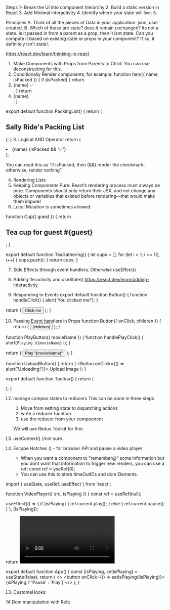 Steps 1- Break the UI into component hierarchy
2. Build a static version in React
3. Add Minimal interactivity
4. Identify where your state will live. 
5. 


Principles
A. Think of all the pieces of Data in your application. json, user created. 
B. Which of these are state? does it remain unchanged? its not a state. Is it passed in from a parent as a prop, then it isnt  state. Can you compute it based on existing state or props in your component? If so, it definitely isn’t state!.

https://react.dev/learn/thinking-in-react

1. Make Components with Props from Parents to Child. You can use deconstructing for this. 
2. Conditionally Render components, for example: 
function Item({ name, isPacked }) {
  if (isPacked) {
    return <li className="item">{name} ✅</li>;
  }
  return <li className="item">{name}</li>;
}

export default function PackingList() {
  return (
    <section>
      <h1>Sally Ride's Packing List</h1>
      <ul>
        <Item 
          isPacked={true} 
          name="Space suit" 
        />
        <Item 
          isPacked={true} 
          name="Helmet with a golden leaf" 
        />
        <Item 
          isPacked={false} 
          name="Photo of Tam" 
        />
      </ul>
    </section>
  );
}
3. Logical AND Operator 
return (
  <li className="item">
    {name} {isPacked && '✅'}
  </li>
);

You can read this as “if isPacked, then (&&) render the checkmark, otherwise, render nothing”.

4. Rendering Lists
5. Keeping Components Pure:  React’s rendering process must always be pure. Components should only return their JSX, and not change any objects or variables that existed before rendering—that would make them impure!
6. Local Mutation is sometimes allowed: 


function Cup({ guest }) {
  return <h2>Tea cup for guest #{guest}</h2>;
}

export default function TeaGathering() {
  let cups = [];
  for (let i = 1; i <= 12; i++) {
    cups.push(<Cup key={i} guest={i} />);
  }
  return cups;
}

7. Side Effects through event handlers. Otherwise useEffect()

8. Adding Iteractivity and useState()
https://react.dev/learn/adding-interactivity

9. Responding to Events
export default function Button() {
  function handleClick() {
    alert('You clicked me!');
  }

  return (
    <button onClick={handleClick}>
      Click me
    </button>
  );
}

10. Passing Event handlers in Props
function Button({ onClick, children }) {
  return (
    <button onClick={onClick}>
      {children}
    </button>
  );
}

function PlayButton({ movieName }) {
  function handlePlayClick() {
    alert(`Playing ${movieName}!`);
  }

  return (
    <Button onClick={handlePlayClick}>
      Play "{movieName}"
    </Button>
  );
}

function UploadButton() {
  return (
    <Button onClick={() => alert('Uploading!')}>
      Upload Image
    </Button>
  );
}

export default function Toolbar() {
  return (
    <div>
      <PlayButton movieName="Kiki's Delivery Service" />
      <UploadButton />
    </div>
  );
}

12. manage compex states to reducers
    This can be done in three steps
    1. Move from setting state to dispatching actions
    2. write a reducer fucntion
    3. use the reducer from your compoenent

    We will use Redux Toolkit for this: 

13. useContext() //not sure. 
14. Escape Hatches () - for browser API and pause a video player 
    - When you want a component to "remember@" some information but you dont want that information to trigger new renders, you can use a ref: const ref = yseRef(0);
    - You can use this to store timeOutIDs and dom Elements. 

import { useState, useRef, useEffect } from 'react';

function VideoPlayer({ src, isPlaying }) {
  const ref = useRef(null);

  useEffect(() => {
    if (isPlaying) {
      ref.current.play();
    } else {
      ref.current.pause();
    }
  }, [isPlaying]);

  return <video ref={ref} src={src} loop playsInline />;
}

export default function App() {
  const [isPlaying, setIsPlaying] = useState(false);
  return (
    <>
      <button onClick={() => setIsPlaying(!isPlaying)}>
        {isPlaying ? 'Pause' : 'Play'}
      </button>
      <VideoPlayer
        isPlaying={isPlaying}
        src="https://interactive-examples.mdn.mozilla.net/media/cc0-videos/flower.mp4"
      />
    </>
  );
}

13. CustomeHooks: 

14 Dom manipulation with Refs